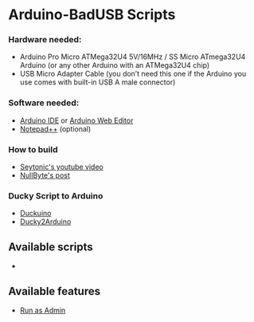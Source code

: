 # Arduino-BadUSB Scripts
### Hardware needed:
* Arduino Pro Micro ATMega32U4 5V/16MHz / SS Micro ATmega32U4 Arduino (or any other Arduino with an ATMega32U4 chip)
* USB Micro Adapter Cable (you don’t need this one if the Arduino you use comes with built-in USB A male connector)

### Software needed:
* [Arduino IDE](https://www.arduino.cc/en/Main/Software) or [Arduino Web Editor](https://create.arduino.cc/editor)
* [Notepad++](https://notepad-plus-plus.org/downloads/) (optional)

### How to build
* [Seytonic's youtube video](https://www.youtube.com/watch?v=ksvo1WDYQ7s)
* [NullByte's post](https://null-byte.wonderhowto.com/how-to/make-your-own-bad-usb-0165419/)

### Ducky Script to Arduino
* [Duckuino](https://d4n5h.github.io/Duckuino/)
* [Ducky2Arduino](https://elrock.gitlab.io/ducky2arduino/)

## Available scripts
*

## Available features
* [Run as Admin](https://github.com/N3agu/Arduino-BadUSB/blob/main/Features/RunAsAdmin.ino)
